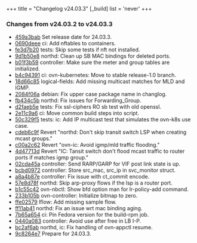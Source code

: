 +++
title = "Changelog v24.03.3"
[_build]
  list = 'never'
+++

### Changes from v24.03.2 to v24.03.3

- [459a3bab](https://github.com/ovn-org/ovn/commit/459a3bab4c4a11b904aa3c37015372d34e1e1209) Set release date for 24.03.3.
- [0690deee](https://github.com/ovn-org/ovn/commit/0690deee62d9ea271716ad87aadc33f68bec7c65) ci: Add nftables to containers.
- [fe3d7b20](https://github.com/ovn-org/ovn/commit/fe3d7b202434fa401514504cdb4608259681c0f6) tests: Skip some tests if nft not installed.
- [9d1b50e8](https://github.com/ovn-org/ovn/commit/9d1b50e8ab75e1a730905d1d99e82652c3901b36) northd: Clean up SB MAC bindings for deleted ports.
- [b01f3b59](https://github.com/ovn-org/ovn/commit/b01f3b59c6da0da0eea84a8afb346964ae3b7809) controller: Make sure the meter and group tables are initialized.
- [b4c94391](https://github.com/ovn-org/ovn/commit/b4c94391b2685266220ef9b263220c0a373ff41c) ci: ovn-kubernetes: Move to stable release-1.0 branch.
- [18d66c85](https://github.com/ovn-org/ovn/commit/18d66c8531fcb7bd2ee9abbaa99a7d6c42639ed1) logical-fields: Add missing multicast matches for MLD and IGMP.
- [2084f06a](https://github.com/ovn-org/ovn/commit/2084f06aafdac5589b7bb67ebaeb3fca4c9b7d5f) debian: Fix upper case package name in changlog.
- [fb434c5b](https://github.com/ovn-org/ovn/commit/fb434c5b9c86c5c0a6c32385761f6ef136dff0a8) northd: Fix issues for Forwarding_Group.
- [d2faeb5e](https://github.com/ovn-org/ovn/commit/d2faeb5efff1a3177e42d4df4a009807e8cd5dd4) tests: Fix ssl-ciphers RO sb test with old openssl.
- [2e11c9a6](https://github.com/ovn-org/ovn/commit/2e11c9a65130baa944a868ea920ec68ff54412b0) ci: Move common build steps into script.
- [50c329f5](https://github.com/ovn-org/ovn/commit/50c329f561eb4c6b912dd9a1c200872465a2e3dc) tests: ic: Add IP multicast test that simulates the ovn-k8s use case.
- [cdeb6c9f](https://github.com/ovn-org/ovn/commit/cdeb6c9f3e65c83584599f60956dc865792b8121) Revert "northd: Don't skip transit switch LSP when creating mcast groups."
- [c00a2c62](https://github.com/ovn-org/ovn/commit/c00a2c6254df025452e360b1c71a43f79f9f4d1a) Revert "ovn-ic: Avoid igmp/mld traffic flooding."
- [4d47713d](https://github.com/ovn-org/ovn/commit/4d47713d8b229d53243fd46e5a809567ed8dc692) Revert "IC: Tansit switch don't flood mcast traffic to router ports if matches igmp group."
- [02cda45a](https://github.com/ovn-org/ovn/commit/02cda45a02dcc4e88a2608aee5c6a1f4e50f2cba) controller: Send RARP/GARP for VIF post link state is up.
- [bcbd0972](https://github.com/ovn-org/ovn/commit/bcbd09724f441b6df7412da8c3d53b9d7ba72572) controller: Store src_mac, src_ip in svc_monitor struct.
- [a8a4b87e](https://github.com/ovn-org/ovn/commit/a8a4b87e1873e67c4e78ce7857e352059bc2aa5e) controller: Fix issue with ct_commit encode.
- [57e8d78f](https://github.com/ovn-org/ovn/commit/57e8d78f5beeefcd99297ae87c6505fc20f7b45a) northd: Skip arp-proxy flows if the lsp is a router port.
- [b1c55c42](https://github.com/ovn-org/ovn/commit/b1c55c42f8961d88b7a0f9a8b7e6d46a0fcf81c3) ovn-nbctl: Show bfd option man for lr-policy-add command.
- [233b105b](https://github.com/ovn-org/ovn/commit/233b105b20a389b984365521ed5c67ca0ec1ae2d) ovn-controller: Initialize bitmap to zero.
- [ffe02579](https://github.com/ovn-org/ovn/commit/ffe02579c71489e3aa0858ab0ff09702863f6f4b) lflow: Add missing sample flow.
- [ff11ab41](https://github.com/ovn-org/ovn/commit/ff11ab416c230ee36c18b52d86a505a27cb932c8) northd: Fix an issue wrt mac binding aging.
- [7b65a654](https://github.com/ovn-org/ovn/commit/7b65a65402963caf1cf7ff1b2152290f02277750) ci: Pin Fedora version for the build-rpm job.
- [0440a083](https://github.com/ovn-org/ovn/commit/0440a083d2bb024fe3a8263f72c7c749cc9fae5a) controller: Avoid use after free in LB I-P.
- [bc2af6ab](https://github.com/ovn-org/ovn/commit/bc2af6ab81b47cb5303efb072f56dfe3ec149649) northd, ic: Fix handling of ovn-appctl resume.
- [9c8264e7](https://github.com/ovn-org/ovn/commit/9c8264e765548f7c2f2e15af217c84abc664b932) Prepare for 24.03.3.